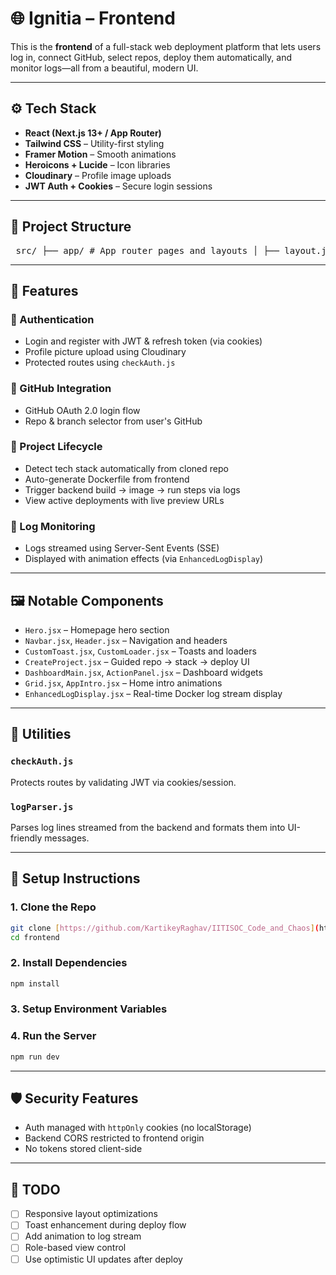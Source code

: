 # 🌐 Ignitia – Frontend

This is the **frontend** of a full-stack web deployment platform that lets users log in, connect GitHub, select repos, deploy them automatically, and monitor logs—all from a beautiful, modern UI.

---

## ⚙️ Tech Stack

- **React (Next.js 13+ / App Router)**
- **Tailwind CSS** – Utility-first styling
- **Framer Motion** – Smooth animations
- **Heroicons + Lucide** – Icon libraries
- **Cloudinary** – Profile image uploads
- **JWT Auth + Cookies** – Secure login sessions

---

## 🧩 Project Structure

<pre> src/ ├── app/ # App router pages and layouts │ ├── layout.jsx │ ├── globals.css │ ├── page.jsx # Home page │ ├── auth/ # Login / Signup pages │ ├── dashboard/ # User dashboard │ ├── project/ # Project views and creation │ └── logs/ # Deployment logs per project ├── components/ # Shared & UI components │ └── ui/ # ShadCN-style reusable UI ├── constants/ # Static constants (URLs, text) ├── lib/ # Utility functions └── utils/ # Middleware, log parsing </pre>

---

## 🚀 Features

### 👤 Authentication

- Login and register with JWT & refresh token (via cookies)
- Profile picture upload using Cloudinary
- Protected routes using `checkAuth.js`

### 🔗 GitHub Integration

- GitHub OAuth 2.0 login flow
- Repo & branch selector from user's GitHub

### 📂 Project Lifecycle

- Detect tech stack automatically from cloned repo
- Auto-generate Dockerfile from frontend
- Trigger backend build → image → run steps via logs
- View active deployments with live preview URLs

### 🧾 Log Monitoring

- Logs streamed using Server-Sent Events (SSE)
- Displayed with animation effects (via `EnhancedLogDisplay`)

---

## 🖼️ Notable Components

- `Hero.jsx` – Homepage hero section
- `Navbar.jsx`, `Header.jsx` – Navigation and headers
- `CustomToast.jsx`, `CustomLoader.jsx` – Toasts and loaders
- `CreateProject.jsx` – Guided repo → stack → deploy UI
- `DashboardMain.jsx`, `ActionPanel.jsx` – Dashboard widgets
- `Grid.jsx`, `AppIntro.jsx` – Home intro animations
- `EnhancedLogDisplay.jsx` – Real-time Docker log stream display

---

## 🧪 Utilities

### `checkAuth.js`

Protects routes by validating JWT via cookies/session.

### `logParser.js`

Parses log lines streamed from the backend and formats them into UI-friendly messages.

---

## 🔧 Setup Instructions

### 1. Clone the Repo

```bash
git clone [https://github.com/KartikeyRaghav/IITISOC_Code_and_Chaos](https://github.com/KartikeyRaghav/IITISOC_Code_and_Chaos)
cd frontend
```

### 2. Install Dependencies

```bash
npm install
```

### 3. Setup Environment Variables

### 4. Run the Server

```bash
npm run dev
```

---

## 🛡 Security Features

- Auth managed with `httpOnly` cookies (no localStorage)
- Backend CORS restricted to frontend origin
- No tokens stored client-side

---

## 📌 TODO

- [ ] Responsive layout optimizations
- [ ] Toast enhancement during deploy flow
- [ ] Add animation to log stream
- [ ] Role-based view control
- [ ] Use optimistic UI updates after deploy
